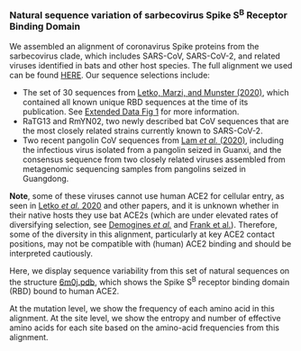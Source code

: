 ### Natural sequence variation of sarbecovirus Spike S<sup>B</sup> Receptor Binding Domain

We assembled an alignment of coronavirus Spike proteins from the sarbecovirus clade, which includes SARS-CoV, SARS-CoV-2, and related viruses identified in bats and other host species. The full alignment we used can be found [HERE](https://github.com/dms-view/SARS-CoV-2/blob/master/data/Spike/BloomLab2020/results/prot_map_rbd_alignment.fa). Our sequence selections include:
* The set of 30 sequences from [Letko, Marzi, and Munster (2020)](https://www.nature.com/articles/s41564-020-0688-y), which contained all known unique RBD sequences at the time of its publication. See [Extended Data Fig 1](https://www.nature.com/articles/s41564-020-0688-y/figures/6) for more information. 
* RaTG13 and RmYN02, two newly described bat CoV sequences that are the most closely related strains currently known to SARS-CoV-2.
* Two recent pangolin CoV sequences from [Lam _et al._ (2020)](https://www.nature.com/articles/s41586-020-2169-0), including the infectious virus isolated from a pangolin seized in Guanxi, and the consensus sequence from two closely related viruses assembled from metagenomic sequencing samples from pangolins seized in Guangdong.

**Note**, some of these viruses cannot use human ACE2 for cellular entry, as seen in [Letko _et al._ 2020](https://www.nature.com/articles/s41564-020-0688-y/figures/1) and other papers, and it is unknown whether in their native hosts they use bat ACE2s (which are under elevated rates of diversifying selection, see [Demogines _et al._](https://jvi.asm.org/content/86/11/6350.short) and [Frank et al.](https://www.biorxiv.org/content/10.1101/2020.04.20.051656v1)). Therefore, some of the diversity in this alignment, particularly at key ACE2 contact positions, may not be compatible with (human) ACE2 binding and should be interpreted cautiously. 


Here, we display sequence variability from this set of natural sequences on the structure [6m0j.pdb](https://www.rcsb.org/structure/6m0j), which shows the Spike S<sup>B</sup> receptor binding domain (RBD) bound to human ACE2.

At the mutation level, we show the frequency of each amino acid in this alignment.
At the site level, we show the entropy and number of effective amino acids for each site based on the amino-acid frequencies from this alignment.

